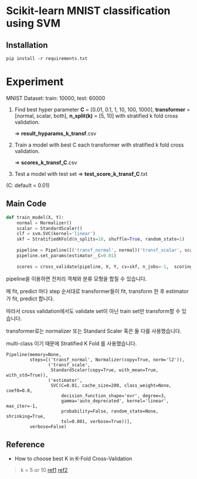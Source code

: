 # Scikit-learn MNIST classification using SVM

## Installation

`pip install -r requirements.txt`

# Experiment

MNIST Dataset: train: 10000, test: 60000

1. Find best hyper parameter **C** = [0.01, 0.1, 1, 10, 100, 1000], **transformer** = [normal, scalar, both], **n_split(k)** = [5, 10] with stratified k fold cross validation. 

   => **result_hyparams_k_transf**.csv

2. Train a model with best C each transformer with stratified k fold cross validation.  

   => **scores_k_transf_C**.csv

3. Test a model with test set => **test_score_k_transf_C**.txt

(C: default = 0.01)

## Main Code

```python
def train_model(X, Y):
    normal = Normalizer()
    scalar = StandardScaler()
    clf = svm.SVC(kernel='linear')
	skf = StratifiedKFold(n_splits=10, shuffle=True, random_state=1)
    
    pipeline = Pipeline([('transf_normal', normal)('transf_scalar', scalar),  ('estimator', clf)])
    pipeline.set_params(estimator__C=0.01)
    
    scores = cross_validate(pipeline, X, Y, cv=skf, n_jobs=-1,  scoring=["accuracy", "f1_macro"])
```



pipeline을 이용하면 전처리 객체와 분류 모형을 합칠 수 있습니다.

매 fit, predict 마다 step 순서대로 transformer들이 fit, transform 한 후 estimator가 fit, predict 합니다.

따라서 cross validation에서도 validate set이 아닌 train set만 transform할 수 있습니다.

transformer로는 normalizer 또는 Standard Scaler 혹은 둘 다를 사용했습니다.

multi-class 이기 때문에 Stratified K Fold 를 사용했습니다.

```
Pipeline(memory=None,
         steps=[('transf_normal', Normalizer(copy=True, norm='l2')),
                ('transf_scale',
                 StandardScaler(copy=True, with_mean=True, with_std=True)),
                ('estimator',
                 SVC(C=0.01, cache_size=200, class_weight=None, coef0=0.0,
                     decision_function_shape='ovr', degree=3,
                     gamma='auto_deprecated', kernel='linear', max_iter=-1,
                     probability=False, random_state=None, shrinking=True,
                     tol=0.001, verbose=True))],
         verbose=False)

```



## Reference

* How to choose best K in K-Fold Cross-Validation
> k = 5 or 10 [ref1](https://datascience.stackexchange.com/questions/28158/how-to-calculate-the-fold-number-k-fold-in-cross-validation) [ref2](https://machinelearningmastery.com/k-fold-cross-validation/)
